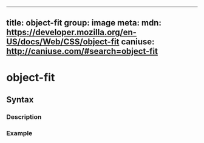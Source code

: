 
  ---
  title: object-fit
  group: image
  meta:
    mdn: https://developer.mozilla.org/en-US/docs/Web/CSS/object-fit
    caniuse: http://caniuse.com/#search=object-fit
  ---

  # object-fit
  <!--- Introduction for object-fit, keep it brief and set the overall context -->

  ## Syntax
  <!--- Introduce the various syntax for object-fit -->

  ### Description
  <!--- For each major section of syntax, provide a description explaining its usage further -->

  ### Example
  <!--- Provide code examples for the syntax block you're currently describing -->